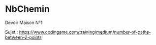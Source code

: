 # NbChemin
Devoir Maison N°1

Sujet :
https://www.codingame.com/training/medium/number-of-paths-between-2-points
